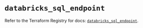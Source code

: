 # `databricks_sql_endpoint`

Refer to the Terraform Registry for docs: [`databricks_sql_endpoint`](https://registry.terraform.io/providers/databricks/databricks/1.79.1/docs/resources/sql_endpoint).
